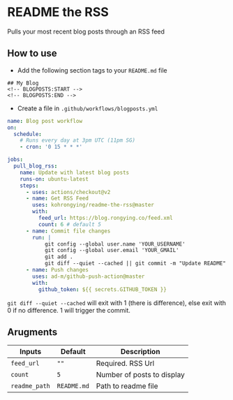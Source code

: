 # README the RSS
Pulls your most recent blog posts through an RSS feed

## How to use
* Add the following section tags to your `README.md` file

```
## My Blog
<!-- BLOGPOSTS:START -->
<!-- BLOGPOSTS:END -->
```
* Create a file in `.github/workflows/blogposts.yml`
```yml
name: Blog post workflow
on:
  schedule:
    # Runs every day at 3pm UTC (11pm SG)
    - cron: '0 15 * * *'

jobs:
  pull_blog_rss:
    name: Update with latest blog posts
    runs-on: ubuntu-latest
    steps:
      - uses: actions/checkout@v2
      - name: Get RSS Feed
        uses: kohrongying/readme-the-rss@master
        with:
          feed_url: https://blog.rongying.co/feed.xml
          count: 6 # default 5
      - name: Commit file changes
        run: |
            git config --global user.name 'YOUR_USERNAME'
            git config --global user.email 'YOUR_GMAIL'
            git add .
            git diff --quiet --cached || git commit -m "Update README"    
      - name: Push changes
        uses: ad-m/github-push-action@master
        with:
          github_token: ${{ secrets.GITHUB_TOKEN }}
```
`git diff --quiet --cached` will exit with 1 (there is difference), else exit with 0 if no difference. 1 will trigger the commit.

## Arugments

|Inputs | Default | Description    |
|---|---|---|
|`feed_url`|`""`|Required. RSS Url|
|`count`   |`5`   |Number of posts to display   |
|`readme_path`|`README.md`|Path to readme file|

<!--
How to run

Generate the build file in dist/index.js
npm run build 
-->